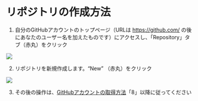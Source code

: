 #  リポジトリの作成方法

1. 自分のGitHubアカウントのトップページ（URLは https://github.com/ の後にあなたのユーザー名を加えたものです）にアクセスし、「Repository」タブ（赤丸）をクリック

![ ](images/advance-preparation/how-to-create-a-repository/fig-1.png)

2. リポジトリを新規作成します。“New” （赤丸）をクリック

![ ](images/advance-preparation/how-to-create-a-repository/fig-2.png)

3. その後の操作は、[GitHubアカウントの取得方法](/ja/advance-preparation/get-an-account)「8」以降に従ってください
